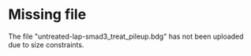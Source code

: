 # Missing file

The file "untreated-lap-smad3\_treat\_pileup.bdg" has not been uploaded due to size constraints.
